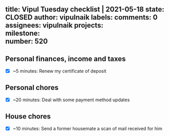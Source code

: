 title:	Vipul Tuesday checklist | 2021-05-18
state:	CLOSED
author:	vipulnaik
labels:	
comments:	0
assignees:	vipulnaik
projects:	
milestone:	
number:	520
--
## Personal finances, income and taxes

- [x] ~5 minutes: Renew my certificate of deposit

## Personal chores

- [x] ~20 minutes: Deal with some payment method updates

## House chores

- [x] ~10 minutes: Send a former housemate a scan of mail received for him

